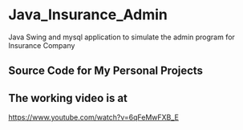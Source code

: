 # Java_Insurance_Admin
Java Swing and mysql application to simulate the admin program for Insurance Company

## Source Code for My Personal Projects
## The working video is at
https://www.youtube.com/watch?v=6qFeMwFXB_E
